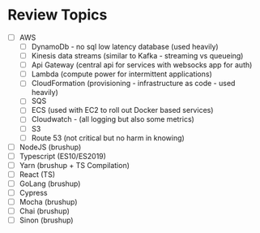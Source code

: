 # Review Topics

* [ ] AWS
  * [ ] DynamoDb - no sql low latency database (used heavily)
  * [ ] Kinesis data streams (similar to Kafka - streaming vs queueing)
  * [ ] Api Gateway (central api for services with websocks app for auth)
  * [ ] Lambda (compute power for intermittent applications)
  * [ ] CloudFormation (provisioning - infrastructure as code - used heavily)
  * [ ] SQS
  * [ ] ECS (used with EC2 to roll out Docker based services)
  * [ ] Cloudwatch - (all logging but also some metrics)
  * [ ] S3
  * [ ] Route 53 (not critical but no harm in knowing)
* [ ] NodeJS (brushup)
* [ ] Typescript (ES10/ES2019)
* [ ] Yarn (brushup + TS Compilation)
* [ ] React (TS)
* [ ] GoLang (brushup)
* [ ] Cypress
* [ ] Mocha (brushup)
* [ ] Chai (brushup)
* [ ] Sinon (brushup)
